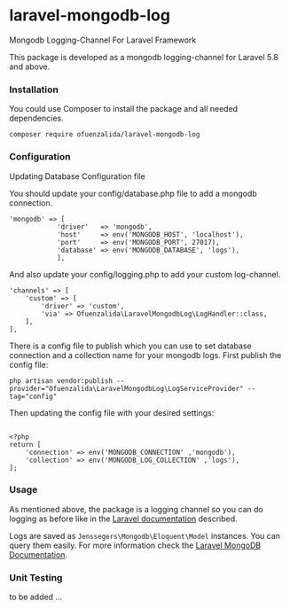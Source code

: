 # laravel-mongodb-log
Mongodb Logging-Channel For Laravel Framework

This package is developed as a mongodb logging-channel for Laravel 5.8 and above.

### Installation

You could use Composer to install the package and all needed dependencies.

```
composer require ofuenzalida/laravel-mongodb-log
```

### Configuration
Updating Database Configuration file

You should update your config/database.php file to add a mongodb connection.

```
'mongodb' => [
            'driver'   => 'mongodb',
            'host'     => env('MONGODB_HOST', 'localhost'),
            'port'     => env('MONGODB_PORT', 27017),
            'database' => env('MONGODB_DATABASE', 'logs'),
            ],
``` 

And also update your config/logging.php to add your custom log-channel.

```
'channels' => [
    'custom' => [
        'driver' => 'custom',
        'via' => Ofuenzalida\LaravelMongodbLog\LogHandler::class,
    ],
],
```

There is a config file to publish which you can use to set database connection and a collection name for your mongodb logs.
First publish the config file:

```
php artisan vendor:publish --provider="Ofuenzalida\LaravelMongodbLog\LogServiceProvider" --tag="config"
```

Then updating the config file with your desired settings:

```

<?php
return [
    'connection' => env('MONGODB_CONNECTION' ,'mongodb'),
    'collection' => env('MONGODB_LOG_COLLECTION' ,'logs'),
];
```

### Usage
As mentioned above, the package is a logging channel so you can do logging as before like in the [Laravel documentation](https://laravel.com/docs/logging) described.

Logs are saved as ```Jenssegers\Mongodb\Eloquent\Model``` instances. You can query them easily. For more information check the [Laravel MongoDB Documentation](https://github.com/jenssegers/laravel-mongodb).

### Unit Testing
to be added ...
 

